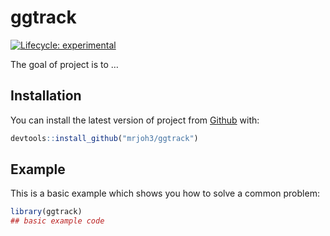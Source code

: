 
<!-- README.md is generated from README.Rmd. Please edit that file -->

# ggtrack

<!-- badges: start -->

[![Lifecycle:
experimental](https://img.shields.io/badge/lifecycle-experimental-orange.svg)](https://lifecycle.r-lib.org/articles/stages.html#experimental)
<!-- badges: end -->

The goal of project is to …

## Installation

You can install the latest version of project from
[Github](https://github.com) with:

``` r
devtools::install_github("mrjoh3/ggtrack")
```

## Example

This is a basic example which shows you how to solve a common problem:

``` r
library(ggtrack)
## basic example code
```
